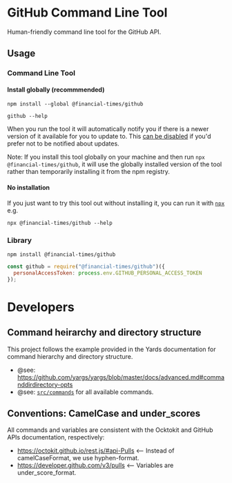 # GitHub Command Line Tool

Human-friendly command line tool for the GitHub API.

## Usage

### Command Line Tool

#### Install globally (recommmended)

```shell
npm install --global @financial-times/github

github --help
```

When you run the tool it will automatically notify you if there is a newer
version of it available for you to update to. This
[can be disabled](https://www.npmjs.com/package/update-notifier#user-settings)
if you'd prefer not to be notified about updates.

Note: If you install this tool globally on your machine and then run
`npx @financial-times/github`, it will use the globally installed version of the
tool rather than temporarily installing it from the npm registry.

#### No installation

If you just want to try this tool out without installing it, you can run it with
[`npx`](https://www.npmjs.com/package/npx) e.g.

```shell
npx @financial-times/github --help
```

### Library

```
npm install @financial-times/github
```

```javascript
const github = require("@financial-times/github")({
  personalAccessToken: process.env.GITHUB_PERSONAL_ACCESS_TOKEN
});
```

# Developers

## Command heirarchy and directory structure

This project follows the example provided in the Yards documentation for command hierarchy and directory structure. 

 - @see: https://github.com/yargs/yargs/blob/master/docs/advanced.md#commanddirdirectory-opts
 - @see: [`src/commands`](https://github.com/Financial-Times/github/blob/master/src/commands/) for all available commands.

## Conventions: CamelCase and under_scores

All commands and variables are consistent with the Ocktokit and GitHub APIs documentation, respectively:

 - https://octokit.github.io/rest.js/#api-Pulls <-- Instead of camelCaseFormat, we use hyphen-format. 
 - https://developer.github.com/v3/pulls <-- Variables are under_score_format.

